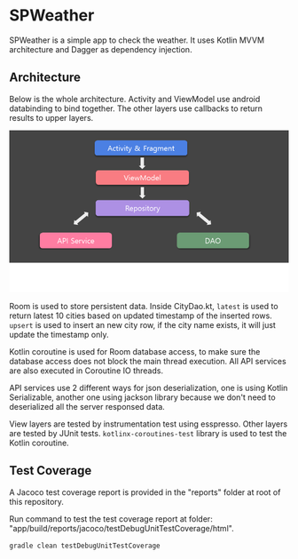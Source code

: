 # SPWeather

SPWeather is a simple app to check the weather. It uses Kotlin MVVM architecture and Dagger as dependency injection. 

## Architecture 

Below is the whole architecture. Activity and ViewModel use android databinding to bind together. The other layers use callbacks to return results to upper layers. 

![architecture](https://raw.githubusercontent.com/hwdavr/hwdavr.github.io/master/assets/images/44525736-e9e7b700-a71c-11e8-8045-42c4478dd67e.png)

Room is used to store persistent data. Inside CityDao.kt, `latest` is used to return latest 10 cities based on updated timestamp of the inserted rows. `upsert` is used to insert an new city row, if the city name exists, it will just update the timestamp only.  

Kotlin coroutine is used for Room database access, to make sure the database access does not block the main thread execution. All API services are also executed in Coroutine IO threads. 

API services use 2 different ways for json deserialization, one is using Kotlin Serializable, another one using jackson library because we don't need to deserialized all the server responsed data. 

View layers are tested by instrumentation test using esspresso. 
Other layers are tested by JUnit tests. `kotlinx-coroutines-test` library is used to test the Kotlin coroutine.

## Test Coverage

A Jacoco test coverage report is provided in the "reports" folder at root of this repository. 

Run command to test the test coverage report at folder:
"app/build/reports/jacoco/testDebugUnitTestCoverage/html".

```
gradle clean testDebugUnitTestCoverage
```
